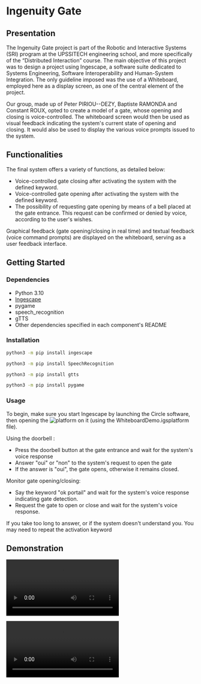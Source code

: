 # Ingenuity Gate
## Presentation

The Ingenuity Gate project is part of the Robotic and Interactive Systems (SRI) program at the UPSSITECH engineering school, and more specifically of the “Distributed Interaction” course. The main objective of this project was to design a project using Ingescape, a software suite dedicated to Systems Engineering, Software Interoperability and Human-System Integration. The only guideline imposed was the use of a Whiteboard, employed here as a display screen, as one of the central element of the project.

Our group, made up of Peter PIRIOU--DEZY, Baptiste RAMONDA and Constant ROUX, opted to create a model of a gate, whose opening and closing is voice-controlled. The whiteboard screen would then be used as visual feedback indicating the system's current state of opening and closing. It would also be used to display the various voice prompts issued to the system.

## Functionalities

The final system offers a variety of functions, as detailed below:

- Voice-controlled gate closing after activating the system with the defined keyword.
- Voice-controlled gate opening after activating the system with the defined keyword.
- The possibility of requesting gate opening by means of a bell placed at the gate entrance. This request can be confirmed or denied by voice, according to the user's wishes.

Graphical feedback (gate opening/closing in real time) and textual feedback (voice command prompts) are displayed on the whiteboard, serving as a user feedback interface.

## Getting Started

### Dependencies
- Python 3.10
- [Ingescape](https://ingescape.com/fr/circle/)
- pygame
- speech_recognition
- gTTS
- Other dependencies specified in each component's README

### Installation

```bash
python3 -m pip install ingescape
```
```bash
python3 -m pip install SpeechRecognition
```
```bash
python3 -m pip install gtts
```
```bash
python3 -m pip install pygame
```

### Usage

To begin, make sure you start Ingescape by launching the Circle software, then opening the ![platform](software/whiteboard) on it (using the WhiteboardDemo.igsplatform file).

Using the doorbell :

- Press the doorbell button at the gate entrance and wait for the system's voice response
- Answer "oui" or "non" to the system's request to open the gate
- If the answer is "oui", the gate opens, otherwise it remains closed.

Monitor gate opening/closing:

- Say the keyword "ok portail" and wait for the system's voice response indicating gate detection.
- Request the gate to open or close and wait for the system's voice response.

If you take too long to answer, or if the system doesn't understand you. You may need to repeat the activation keyword

## Demonstration
![Opening/Closing demo](demo/OuvertureFermeture.mp4)

![Gatebell demo](demo/AppelEntrant.mp4)

